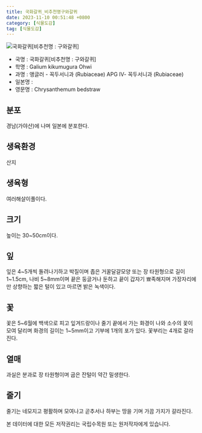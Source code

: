 ```yaml
---
title: 국화갈퀴_비추천명구와갈퀴
date: 2023-11-10 00:51:48 +0800
category: [식물도감]
tag: [식물도감]
---
```




![국화갈퀴[비추천명 : 구와갈퀴]](/fileUpload/plants/basic/Rubiaceae/Galium/18039/18039_1_th2.jpg)
- 국명 : 국화갈퀴[비추천명 : 구와갈퀴]
- 학명 : Galium kikumugura Ohwi
- 과명 : 앵글러 - 꼭두서니과 (Rubiaceae) APG Ⅳ- 꼭두서니과 (Rubiaceae)
- 일본명 : 
- 영문명 : Chrysanthemum bedstraw


## 분포
경남(가야산)에 나며 일본에 분포한다.
## 생육환경
산지
## 생육형
여러해살이풀이다.
## 크기
높이는 30~50cm이다.
## 잎
잎은 4~5개씩 돌려나기하고 박질이며 좁은 거꿀달걀모양 또는 장 타원형으로 길이 1~1.5cm, 나비 5~8mm이며 끝은 둥글거나 둔하고 끝이 갑자기 뾰족해지며 가장자리에만 상향하는 짧은 털이 있고 마르면 밝은 녹색이다.
## 꽃
꽃은 5~6월에 백색으로 피고 잎겨드랑이나 줄기 끝에서 가는 화경이 나와 소수의 꽃이 모여 달리며 화경의 길이는 1~5mm이고 기부에 1개의 포가 있다. 꽃부리는 4개로 갈라진다.
## 열매
과실은 분과로 장 타원형이며 굽은 잔털이 약간 밀생한다.
## 줄기
줄기는 네모지고 평활하며 모여나고 곧추서나 하부는 땅을 기며 가끔 가지가 갈라진다.






본 데이터에 대한 모든 저작권리는 국립수목원 또는 원저작자에게 있습니다.
